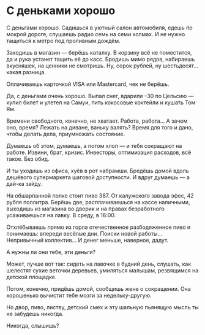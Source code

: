 # С деньками хорошо

С деньгами хорошо. Садишься в уютный салон автомобиля, едешь по мокрой дороге, слушаешь радио семь на семи холмах. И не нужно тащиться к метро под проливным дождём.

Заходишь в магазин — берёшь каталку. В корзину всё не поместится, да и рука устанет тащить её до касс. Бродишь мимо рядов, набираешь вкусняшек, на ценники не смотришь. Ну, сорок рублей, ну шестьдесят… какая разница.

Оплачиваешь карточкой VISA или Mаstercard, чек не берёшь.

Да, с деньгами очень хорошо. Выпал снег, вдарили –30 по Цельсию — купил билет и улетел на Самуи, пить кокосовые коктейли и кушать Том Ям.

Времени свободного, конечно, не хватает. Работа, работа… А зачем оно, время? Лежать на диване, ваньку валять? Время для того и дано, чтобы делать дела, приумножать состояние.

Думаешь об этом, думаешь, а потом хлоп — и тебя сокращают на работе. Извини, брат, кризис. Инвесторы, оптимизация расходов, всё такое. Без обид.

И ты уходишь из офиса, хуёв в рот набрамши. Бредёшь домой вдоль дешёвого супермаркета шаговой доступности. И вдруг думаешь — а дай-ка зайду.

На обшарпанной полке стоит пиво 387. От калужского завода эфес, 42 рубля поллитра. Берёшь две, расплачиваешься на кассе наличными, выходишь из магазина во дворик и на правах безработного усаживаешься на лавку. В среду, в 16:00.

Отхлёбываешь прямо из горла отечественное разбодяженное пиво и понимаешь: впереди весёлые дни. Поиски новой работы… Непривычный коллектив… И денег меньше, наверное, дадут. 

А нужны ли они тебе, эти деньги?

Может, лучше вот так: сидеть на лавочке в будний день, слушать, как шелестят сухие веточки деревьев, умиляться малышам, резвящимся на детской площадке. 

Потом, конечно, придёшь домой, сообщишь жене о сокращении. Она хорошенько вычистит тебе мозги за недельку-другую.

Но двор, пиво, листву, детский смех и эту шальную пьянящую мысль ты не забудешь никогда.

Никогда, слышишь?
